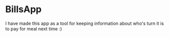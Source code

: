 # BillsApp
I have made this app as a tool for keeping information about who's turn it is to pay for meal next time :)
